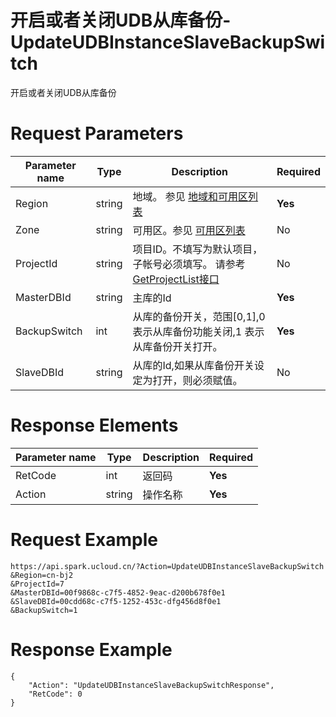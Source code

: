 # 开启或者关闭UDB从库备份-UpdateUDBInstanceSlaveBackupSwitch

开启或者关闭UDB从库备份

# Request Parameters
|Parameter name|Type|Description|Required|
|---|---|---|---|
|Region|string|地域。 参见 [地域和可用区列表](../summary/regionlist.html)|**Yes**|
|Zone|string|可用区。参见 [可用区列表](../summary/regionlist.html)|No|
|ProjectId|string|项目ID。不填写为默认项目，子帐号必须填写。 请参考[GetProjectList接口](../summary/get_project_list.html)|No|
|MasterDBId|string|主库的Id|**Yes**|
|BackupSwitch|int|从库的备份开关，范围[0,1],0表示从库备份功能关闭,1 表示从库备份开关打开。|**Yes**|
|SlaveDBId|string|从库的Id,如果从库备份开关设定为打开，则必须赋值。|No|

# Response Elements
|Parameter name|Type|Description|Required|
|---|---|---|---|
|RetCode|int|返回码|**Yes**|
|Action|string|操作名称|**Yes**|

# Request Example
```
https://api.spark.ucloud.cn/?Action=UpdateUDBInstanceSlaveBackupSwitch 
&Region=cn-bj2
&ProjectId=7                          
&MasterDBId=00f9868c-c7f5-4852-9eac-d200b678f0e1
&SlaveDBId=00cdd68c-c7f5-1252-453c-dfg456d8f0e1
&BackupSwitch=1
```

# Response Example
```
{
    "Action": "UpdateUDBInstanceSlaveBackupSwitchResponse", 
    "RetCode": 0
}
```

